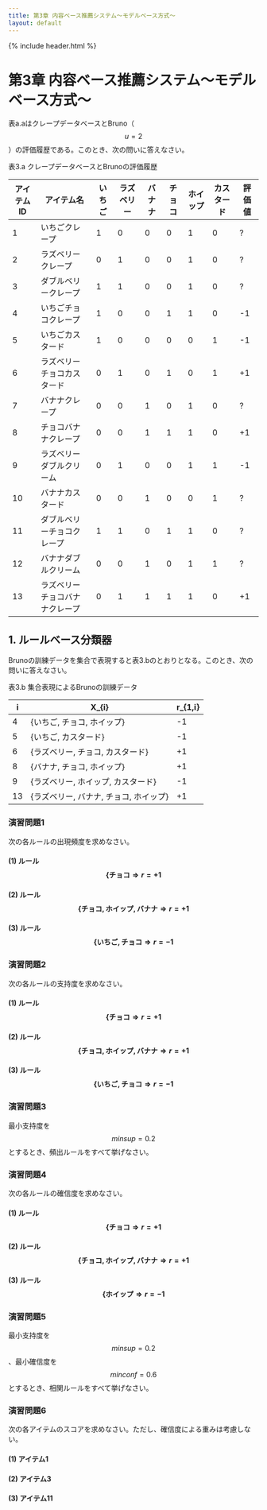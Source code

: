 ```yaml
---
title: 第3章 内容ベース推薦システム～モデルベース方式～
layout: default
---
```


{% include header.html %}

# 第3章 内容ベース推薦システム～モデルベース方式～

表a.aはクレープデータベースとBruno（$$u = 2$$）の評価履歴である。このとき、次の問いに答えなさい。

表3.a クレープデータベースとBrunoの評価履歴

| アイテムID | アイテム名 | いちご | ラズベリー | バナナ | チョコ | ホイップ | カスタード | 評価値 |
| ---------- | ---------- | ------ | ---------- | ------ | ------ | -------- | ---------- | ------ |
| 1 | いちごクレープ | 1 | 0 | 0 | 0 | 1 | 0 | ? |
| 2 | ラズベリークレープ | 0 | 1 | 0 | 0 | 1 | 0 | ? |
| 3 | ダブルベリークレープ | 1 | 1 | 0 | 0 | 1 | 0 | ? |
| 4 | いちごチョコクレープ | 1 | 0 | 0 | 1 | 1 | 0 | -1 |
| 5 | いちごカスタード | 1 | 0 | 0 | 0 | 0 | 1 | -1 |
| 6 | ラズベリーチョコカスタード | 0 | 1 | 0 | 1 | 0 | 1 | +1 |
| 7 | バナナクレープ | 0 | 0 | 1 | 0 | 1 | 0 | ? |
| 8 | チョコバナナクレープ | 0 | 0 | 1 | 1 | 1 | 0 | +1 |
| 9 | ラズベリーダブルクリーム | 0 | 1 | 0 | 0 | 1 | 1 | -1 |
| 10 | バナナカスタード | 0 | 0 | 1 | 0 | 0 | 1 | ? |
| 11 | ダブルベリーチョコクレープ | 1 | 1 | 0 | 1 | 1 | 0 | ? |
| 12 | バナナダブルクリーム | 0 | 0 | 1 | 0 | 1 | 1 | ? |
| 13 | ラズベリーチョコバナナクレープ | 0 | 1 | 1 | 1 | 1 | 0 | +1 |

## 1. ルールベース分類器

Brunoの訓練データを集合で表現すると表3.bのとおりとなる。このとき、次の問いに答えなさい。

表3.b 集合表現によるBrunoの訓練データ

| i | X_{i} | r_{1,i} |
| - | ----- | ------- |
| 4 | {いちご, チョコ, ホイップ} | -1 |
| 5 | {いちご, カスタード} | -1 |
| 6 | {ラズベリー, チョコ, カスタード} | +1 |
| 8 | {バナナ, チョコ, ホイップ} | +1 |
| 9 | {ラズベリー, ホイップ, カスタード} | -1 |
| 13 | {ラズベリー, バナナ, チョコ, ホイップ} | +1 |


### 演習問題1
次の各ルールの出現頻度を求めなさい。

#### (1) ルール$$\{\text{チョコ} \Rightarrow r = +1$$

#### (2) ルール$$\{\text{チョコ}, \text{ホイップ}, \text{バナナ} \Rightarrow r = +1$$

#### (3) ルール$$\{\text{いちご}, \text{チョコ} \Rightarrow r = -1$$


### 演習問題2
次の各ルールの支持度を求めなさい。

#### (1) ルール$$\{\text{チョコ} \Rightarrow r = +1$$

#### (2) ルール$$\{\text{チョコ}, \text{ホイップ}, \text{バナナ} \Rightarrow r = +1$$

#### (3) ルール$$\{\text{いちご}, \text{チョコ} \Rightarrow r = -1$$

### 演習問題3
最小支持度を$$\mathit{minsup} = 0.2$$とするとき、頻出ルールをすべて挙げなさい。

### 演習問題4
次の各ルールの確信度を求めなさい。

#### (1) ルール$$\{\text{チョコ} \Rightarrow r = +1$$

#### (2) ルール$$\{\text{チョコ}, \text{ホイップ}, \text{バナナ} \Rightarrow r = +1$$

#### (3) ルール$$\{\text{ホイップ} \Rightarrow r = -1$$

### 演習問題5
最小支持度を$$\mathit{minsup} = 0.2$$、最小確信度を$$\mathit{minconf} = 0.6$$とするとき、相関ルールをすべて挙げなさい。

### 演習問題6
次の各アイテムのスコアを求めなさい。ただし、確信度による重みは考慮しない。

#### (1) アイテム1

#### (2) アイテム3

#### (3) アイテム11
